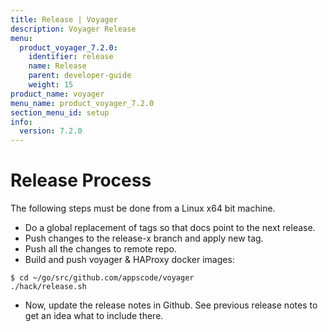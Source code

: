 ```yaml
---
title: Release | Voyager
description: Voyager Release
menu:
  product_voyager_7.2.0:
    identifier: release
    name: Release
    parent: developer-guide
    weight: 15
product_name: voyager
menu_name: product_voyager_7.2.0
section_menu_id: setup
info:
  version: 7.2.0
---
```


# Release Process

The following steps must be done from a Linux x64 bit machine.

- Do a global replacement of tags so that docs point to the next release.
- Push changes to the release-x branch and apply new tag.
- Push all the changes to remote repo.
- Build and push voyager & HAProxy docker images:

```console
$ cd ~/go/src/github.com/appscode/voyager
./hack/release.sh
```

- Now, update the release notes in Github. See previous release notes to get an idea what to include there.
